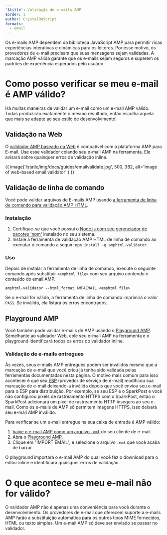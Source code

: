 ```yaml
---
'$title': Validação de e-mails AMP
$order: 1
author: CrystalOnScript
formats:
  - email
---
```


Os e-mails AMP dependem da biblioteca JavaScript AMP para permitir ricas experiências interativas e dinâmicas para os leitores. Por esse motivo, os provedores de e-mail precisam que suas mensagens sejam validadas. A marcação AMP válida garante que os e-mails sejam seguros e superem os padrões de experiência esperados pelo usuário.

# Como posso verificar se meu e-mail é AMP válido?

Há muitas maneiras de validar um e-mail como um e-mail AMP válido. Todas produzirão exatamente o mesmo resultado, então escolha aquela que mais se adapte ao seu estilo de desenvolvimento!

## Validação na Web

O [validador AMP baseado na Web](https://validator.ampproject.org/#htmlFormat=AMP4EMAIL) é compatível com a plataforma AMP para E-mail. Use esse validador colando seu e-mail AMP na ferramenta. Ele avisará sobre quaisquer erros de validação inline.

{{ image('/static/img/docs/guides/emailvalidate.jpg', 500, 382, alt='Image of web-based email validator' ) }}

## Validação de linha de comando

Você pode validar arquivos de E-mails AMP usando [a ferramenta de linha de comando para validação AMP HTML](https://www.npmjs.com/package/amphtml-validator).

### Instalação

1. Certifique-se que você possui o [Node.js com seu gerenciador de pacotes 'npm'](https://docs.npmjs.com/downloading-and-installing-node-js-and-npm) instalado no seu sistema.
2. Instale a ferramenta de validação AMP HTML de linha de comando ao executar o comando a seguir: `npm install -g amphtml-validator`.

### Uso

Depois de instalar a ferramenta de linha de comando, execute o seguinte comando após substituir `<amphtml file>` com seu arquivo contendo o conteúdo do email AMP.

```
amphtml-validator --html_format AMP4EMAIL <amphtml file>
```

Se o e-mail for válido, a ferramenta de linha de comando imprimirá o valor `PASS`. Se inválido, ela listará os erros encontrados.

## Playground AMP

Você também pode validar e-mails de AMP usando o [Playground AMP](https://playground.amp.dev/?runtime=amp4email). Semelhante ao validador Web, cole seu e-mail AMP na ferramenta e o playground identificará todos os erros do validador inline.

### Validação de e-mails entregues

Às vezes, seus e-mails AMP entregues podem ser inválidos mesmo que a marcação de e-mail que você criou já tenha sido validada pelas ferramentas documentadas nesta página. O motivo mais comum para isso acontecer é que seu [ESP](https://amp.dev/support/faq/email-support/) (provedor de serviço de e-mail) modificou sua marcação de e-mail deixando-a inválida depois que você enviou seu e-mail para o ESP para distribuição. Por exemplo, se seu ESP é o SparkPost e você não configurou pixels de rastreamento HTTPS com o SparkPost, então o SparkPost adicionará um pixel de rastreamento HTTP inseguro ao seu e-mail. Como os e-mails de AMP só permitem imagens HTTPS, isso deixará seu e-mail AMP inválido.

Para verificar se um e-mail entregue na sua caixa de entrada é AMP válido:

1. [baixe o e-mail AMP como um arquivo `.eml`](https://www.codetwo.com/kb/export-email-to-file) do seu cliente de e-mail.
2. Abra o [Playground AMP](https://playground.amp.dev/?runtime=amp4email).
3. Clique em "IMPORT EMAIL", e selecione o arquivo `.eml` que você acaba de baixar.

O playground importará o e-mail AMP do qual você fez o download para o editor inline e identificará quaisquer erros de validação.

# O que acontece se meu e-mail não for válido?

O validador AMP não é apenas uma conveniência para você durante o desenvolvimento. Os provedores de e-mail que oferecem suporte a e-mails AMP farão a substituição automática para os outros tipos MIME fornecidos, HTML ou texto simples. Um e-mail AMP só deve ser enviado se passar no validador.
